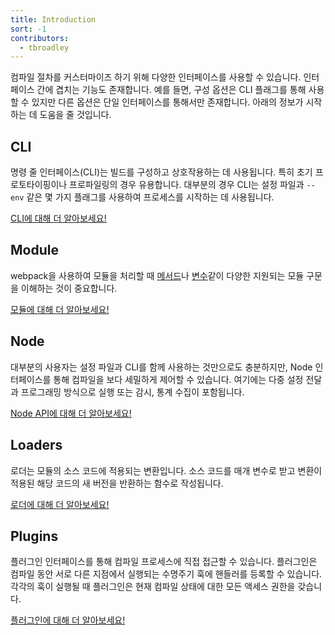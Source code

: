 ```yaml
---
title: Introduction
sort: -1
contributors:
  - tbroadley
---
```


컴파일 절차를 커스터마이즈 하기 위해 다양한 인터페이스를 사용할 수 있습니다.
인터페이스 간에 겹치는 기능도 존재합니다.
예를 들면, 구성 옵션은 CLI 플래그를 통해 사용할 수 있지만 다른 옵션은 단일 인터페이스를 통해서만 존재합니다.
아래의 정보가 시작하는 데 도움을 줄 것입니다.

## CLI

명령 줄 인터페이스(CLI)는 빌드를 구성하고 상호작용하는 데 사용됩니다.
특히 초기 프로토타이핑이나 프로파일링의 경우 유용합니다.
대부분의 경우 CLI는 설정 파일과 `--env` 같은 몇 가지 플래그를 사용하여 프로세스를 시작하는 데 사용됩니다.


[CLI에 대해 더 알아보세요!](/api/cli)

## Module

webpack을 사용하여 모듈을 처리할 때 [메서드](/api/module-methods)나 [변수](/api/module-variables)같이 다양한 지원되는 모듈 구문을 이해하는 것이 중요합니다.



[모듈에 대해 더 알아보세요!](/api/module-methods)

## Node

대부분의 사용자는 설정 파일과 CLI를 함께 사용하는 것만으로도 충분하지만, Node 인터페이스를 통해 컴파일을 보다 세밀하게 제어할 수 있습니다.
여기에는 다중 설정 전달과 프로그래밍 방식으로 실행 또는 감시, 통계 수집이 포함됩니다.



[Node API에 대해 더 알아보세요!](/api/node)

## Loaders

로더는 모듈의 소스 코드에 적용되는 변환입니다.
소스 코드를 매개 변수로 받고 변환이 적용된 해당 코드의 새 버전을 반환하는 함수로 작성됩니다.


[로더에 대해 더 알아보세요!](/api/loaders)

## Plugins

플러그인 인터페이스를 통해 컴파일 프로세스에 직접 접근할 수 있습니다.
플러그인은 컴파일 동안 서로 다른 지점에서 실행되는 수명주기 훅에 핸들러를 등록할 수 있습니다.
각각의 훅이 실행될 때 플러그인은 현재 컴파일 상태에 대한 모든 액세스 권한을 갖습니다.


[플러그인에 대해 더 알아보세요!](/api/plugins)
